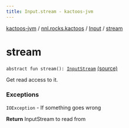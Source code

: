 ```yaml
---
title: Input.stream - kactoos-jvm
---
```


[kactoos-jvm](../../index.html) / [nnl.rocks.kactoos](../index.html) / [Input](index.html) / [stream](./stream.html)

# stream

`abstract fun stream(): `[`InputStream`](http://docs.oracle.com/javase/8/docs/api/java/io/InputStream.html) [(source)](https://github.com/neonailol/kactoos/blob/master/kactoos-jvm/src/main/kotlin/nnl/rocks/kactoos/Input.kt#L37)

Get read access to it.

### Exceptions

`IOException` - If something goes wrong

**Return**
InputStream to read from

